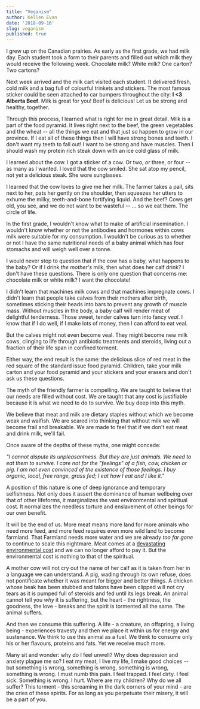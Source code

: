 ```yaml
---
title: "Veganism"
author: Kellen Evan
date: '2018-09-16'
slug: veganism
published: true
---
```


I grew up on the Canadian prairies. As early as the first grade, we had milk day. Each student took a form to their parents and filled out which milk they would receive the following week. Chocolate milk? White milk? One carton? Two cartons?

Next week arrived and the milk cart visited each student. It delivered fresh, cold milk and a bag full of colourful trinkets and stickers. The most famous sticker could be seen attached to car bumpers throughout the city: **I <3 Alberta Beef**. Milk is great for you! Beef is delicious! Let us be strong and healthy, together.

Through this process, I learned what is right for me in great detail. Milk is a part of the food pyramid. It lives right next to the beef, the green vegetables and the wheat -- all the things we eat and that just so happen to grow in our province. If I eat all of these things then I will have strong bones and teeth. I don't want my teeth to fall out! I want to be strong and have muscles. Then I should wash my protein rich steak down with an ice cold glass of milk.

I learned about the cow. I got a sticker of a cow. Or two, or three, or four -- as many as I wanted. I loved that the cow smiled. She sat atop my pencil, not yet a delicious steak. She wore sunglasses.

I learned that the cow loves to give me her milk. The farmer takes a pail, sits next to her, pats her gently on the shoulder, then squeezes her utters to exhume the milky, teeth-and-bone fortifying liquid. And the beef? Cows get old, you see, and we do not want to be wasteful -- ... so we eat them. The circle of life.

In the first grade, I wouldn't know what to make of artificial insemination. I wouldn't know whether or not the antibodies and hormones within cows milk were suitable for my consumption. I wouldn't be curious as to whether or not I have the same nutritional needs of a baby animal which has four stomachs and will weigh well over a tonne.

I would never stop to question that if the cow has a baby, what happens to the baby? Or if I drink _the mother's_ milk, then what does her calf drink? I don't have these questions. There is only one question that concerns me: chocolate milk or white milk? I want the chocolate!

I didn't learn that machines milk cows and that machines impregnate cows. I didn't learn that people take calves from their mothers after birth, sometimes sticking their heads into bars to prevent any growth of muscle mass. Without muscles in the body, a baby calf will render meat of delightful tenderness. Those sweet, tender calves turn into fancy _veal_. I know that if I do well, if I make lots of money, then I can afford to eat veal.

But the calves might not even become veal. They might become new milk cows, clinging to life through antibiotic treatments and steroids, living out a fraction of their life span in confined torment.

Either way, the end result is the same: the delicious slice of red meat in the red square of the standard issue food pyramid. Children, take your milk carton and your food pyramid and your stickers and your erasers  and don't ask us these questions.

The myth of the friendly farmer is compelling. We are taught to believe that our needs are filled without cost. We are taught that any cost is justifiable because it is what we need to do to survive. We buy deep into this myth.

We believe that meat and milk are dietary staples without which we become weak and waifish. We are scared into thinking that without milk we will become frail and breakable. We are made to feel that if we don't eat meat and drink milk, we'll fail.

Once aware of the depths of these myths, one might concede:

_"I cannot dispute its unpleasantness. But they are just animals. We need to eat them to survive. I care not for the "feelings" of a fish, cow, chicken or pig. I am not even convinced of the existence of those feelings. I buy organic, local, free range, grass fed; I eat how I eat and I like it."_

A position of this nature is one of deep ignorance and temporary selfishness. Not only does it assert the dominance of human wellbeing over that of other lifeforms, it marginalizes the vast environmental and spiritual cost. It normalizes the needless torture and enslavement of other beings for our own benefit.

It will be the end of us. More meat means more land for more animals who need more feed, and more feed requires even more wild land to become farmland. That Farmland needs more water and we are already _too far gone_ to continue to scale this nightmare. Meat comes at a [devastating environmental cost](http://cases.open.ubc.ca/environmental-impact-of-meat-consumption/) and we can no longer afford to pay it. But the environmental cost is nothing to that of the spiritual.

A mother cow will not cry out the name of her calf as it is taken from her in a language we can understand. A pig, wading through its own refuse, does not pontificate whether it was meant for bigger and better things. A chicken whose beak has been stubbed and talons have been clipped will not cry tears as it is pumped full of steroids and fed until its legs break. An animal cannot tell you _why_ it is suffering, but the heart - the rightness, the goodness, the love - breaks and the spirit is tormented all the same. The animal suffers.

And then we consume this suffering. A life - a creature, an offspring, a living being - experiences travesty and then we place it within us for energy and sustenance. We think to use this animal as a fuel. We think to consume only his or her flavours, proteins and fats. Yet we receive much more.

Many sit and wonder: why do I feel unwell? Why does depression and anxiety plague me so? I eat my meat, I live my life, I make good choices -- but something is wrong, something is wrong, something is wrong, something is wrong. I must numb this pain. I feel trapped. I feel dirty. I feel sick. Something is wrong. I hurt. Where are my children? Why do we all suffer? This torment - this screaming in the dark corners of your mind - are the cries of these spirits. For as long as you perpetuate their misery, it will be a part of you.
